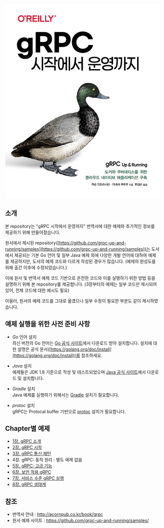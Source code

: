 ![gRPC 시작에서 운영까지 - Cover](./images/cover.jpg)


## 소개
본 repository는 "gRPC 시작에서 운영까지" 번역서에 대한 예제와 추가적인 정보를 제공하기 위해 만들어졌습니다.

원서에서 제시된 repository([https://github.com/grpc-up-and-running/samples](https://github.com/grpc-up-and-running/samples))는 도서에서 제공되는 기본 Go 언어 및 일부 Java 예제 외에 다양한 개발 언어에 대하여 예제를 제공하지만, 
도서의 예제 코드와 다르게 작성된 경우가 많습니다. (예제의 완성도를 위해 출간 이후에 수정되었습니다.)

이에 원서 및 번역서 예제 코드 기반으로 온전한 코드와 이를 실행하기 위한 방법 등을 설명하기 위해 본 repository를 제공합니다. (3장부터의 예제는 일부 코드만 제시되어 있어, 전체 코드에 대한 예시도 필요)

아울러, 원서의 예제 코드를 그대로 옮겼으나 일부 수정이 필요한 부분도 같이 제시하였습니다.

## 예제 실행을 위한 사전 준비 사항

* *Go* 언어 설치  
    최신 버전의 Go 언어는 [Go 공식 사이트](https://golang.org/dl/)에서 다운로드 받아 설치합니다. 설치에 대한 설명은 공식 문서([https://golang.org/doc/install](https://golang.org/doc/install))를 참조하세요.
 
* *Java* 설치  
    예제들은 JDK 1.8 기준으로 작성 및 테스트되었으며 [Java 공식 사이트](https://www.java.com/en/download/)에서 다운로드 및 설치합니다.

* *Gradle* 설치  
    Java 예제를 실행하기 위해서는 [Gradle](https://gradle.org/) 설치가 필요합니다.

* *protoc* 설치  
    gRPC는 Protocal buffer 기반으로 [protoc](https://developers.google.com/protocol-buffers/docs/downloads) 설치가 필요합니다.


## Chapter별 예제
* [1장. gRPC 소개](./ch01)
* [2장. gRPC 시작](./ch02)
* [3장. gRPC 통신 패턴](./ch03)
* 4장. gRPC: 동작 원리 : 별도 예제 없음
* [5장. gRPC: 고급 기능](./ch05)
* [6장. 보안 적용 gRPC](./ch06)
* [7장. 서비스 수준 gRPC 실행](./ch07)
* [8장. gRPC 생태계](./ch08)

## 참조 
- 번역서 안내 : http://acornpub.co.kr/book/grpc
- 원서 예제 사이트 : https://github.com/grpc-up-and-running/samples/